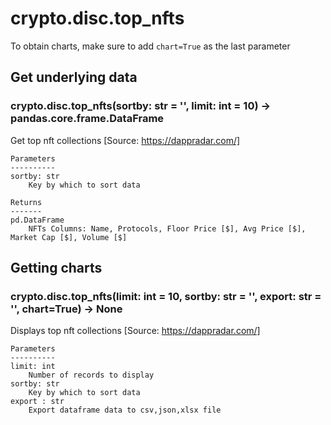 # crypto.disc.top_nfts

To obtain charts, make sure to add `chart=True` as the last parameter

## Get underlying data 
### crypto.disc.top_nfts(sortby: str = '', limit: int = 10) -> pandas.core.frame.DataFrame

Get top nft collections [Source: https://dappradar.com/]

    Parameters
    ----------
    sortby: str
        Key by which to sort data

    Returns
    -------
    pd.DataFrame
        NFTs Columns: Name, Protocols, Floor Price [$], Avg Price [$], Market Cap [$], Volume [$]

## Getting charts 
### crypto.disc.top_nfts(limit: int = 10, sortby: str = '', export: str = '', chart=True) -> None

Displays top nft collections [Source: https://dappradar.com/]

    Parameters
    ----------
    limit: int
        Number of records to display
    sortby: str
        Key by which to sort data
    export : str
        Export dataframe data to csv,json,xlsx file
